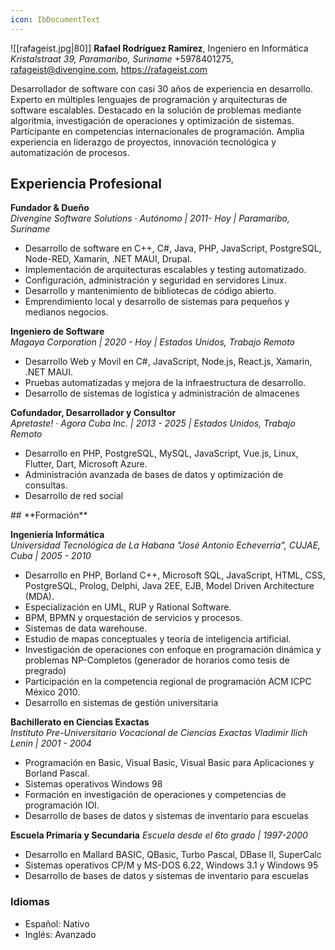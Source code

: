 ```yaml
---
icon: IbDocumentText
---
```

![[rafageist.jpg|80]] 
**Rafael Rodríguez Ramírez**, Ingeniero en Informática
_Kristalstraat 39, Paramaribo, Suriname_
+5978401275, rafageist@divengine.com, https://rafageist.com

Desarrollador de software con casi 30 años de experiencia en desarrollo. Experto en múltiples lenguajes de programación y arquitecturas de software escalables. Destacado en la solución de problemas mediante algoritmia, investigación de operaciones y optimización de sistemas. Participante en competencias internacionales de programación. Amplia experiencia en liderazgo de proyectos, innovación tecnológica y automatización de procesos.
## **Experiencia Profesional**

**Fundador & Dueño**  
_Divengine Software Solutions · Autónomo | 2011- Hoy  | Paramaribo, Suriname_
- Desarrollo de software en C++, C#, Java, PHP, JavaScript, PostgreSQL, Node-RED, Xamarin, .NET MAUI, Drupal.
- Implementación de arquitecturas escalables y testing automatizado.
- Configuración, administración y seguridad en servidores Linux.
- Desarrollo y mantenimiento de bibliotecas de código abierto.
- Emprendimiento local y desarrollo de sistemas para pequeños y medianos negocios.

**Ingeniero de Software**  
_Magaya Corporation |  2020 - Hoy | Estados Unidos, Trabajo Remoto_
- Desarrollo Web y Movil en C#, JavaScript, Node.js, React.js, Xamarin, .NET MAUI.
- Pruebas automatizadas y mejora de la infraestructura de desarrollo.
- Desarrollo de sistemas de logística y administración de almacenes

**Cofundador, Desarrollador y Consultor**  
_Apretaste! · Agora Cuba Inc. |  2013 - 2025 | Estados Unidos, Trabajo Remoto_
- Desarrollo en PHP, PostgreSQL, MySQL, JavaScript, Vue.js, Linux, Flutter, Dart, Microsoft Azure.
- Administración avanzada de bases de datos y optimización de consultas.
- Desarrollo de red social
<div style="page-break-after: always;"></div>
## **Formación**

**Ingeniería Informática**  
_Universidad Tecnológica de La Habana "José Antonio Echeverría", CUJAE, Cuba | 2005 - 2010_
- Desarrollo en PHP, Borland C++, Microsoft SQL, JavaScript, HTML, CSS, PostgreSQL, Prolog, Delphi, Java 2EE, EJB, Model Driven Architecture (MDA).
- Especialización en UML, RUP y Rational Software.
- BPM, BPMN y orquestación de servicios y procesos.
- Sistemas de data warehouse.
- Estudio de mapas conceptuales y teoría de inteligencia artificial.
- Investigación de operaciones con enfoque en programación dinámica y problemas NP-Completos (generador de horarios como tesis de pregrado)
- Participación en la competencia regional de programación ACM ICPC México 2010.
- Desarrollo en sistemas de gestión universitaria

**Bachillerato en Ciencias Exactas**  
_Instituto Pre-Universitario Vocacional de Ciencias Exactas Vladimir Ilich Lenin | 2001 - 2004_
- Programación en Basic, Visual Basic, Visual Basic para Aplicaciones y Borland Pascal.
- Sistemas operativos Windows 98
- Formación en investigación de operaciones y competencias de programación IOI.
- Desarrollo de bases de datos y sistemas de inventario para escuelas

**Escuela Primaria y Secundaria**
_Escuela desde el 6to grado | 1997-2000_
- Desarrollo en Mallard BASIC, QBasic, Turbo Pascal, DBase II, SuperCalc
- Sistemas operativos CP/M y MS-DOS 6.22, Windows 3.1 y Windows 95
- Desarrollo de bases de datos y sistemas de inventario para escuelas
### **Idiomas**
- Español: Nativo
- Inglés: Avanzado